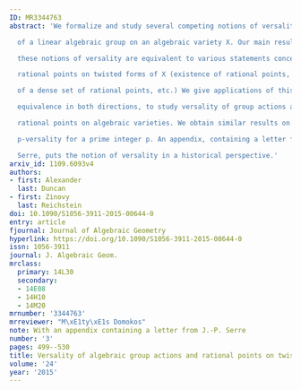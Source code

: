 ```yaml
---
ID: MR3344763
abstract: 'We formalize and study several competing notions of versality for an action

  of a linear algebraic group on an algebraic variety X. Our main result is that

  these notions of versality are equivalent to various statements concerning

  rational points on twisted forms of X (existence of rational points, existence

  of a dense set of rational points, etc.) We give applications of this

  equivalence in both directions, to study versality of group actions and

  rational points on algebraic varieties. We obtain similar results on

  p-versality for a prime integer p. An appendix, containing a letter from J.-P.

  Serre, puts the notion of versality in a historical perspective.'
arxiv_id: 1109.6093v4
authors:
- first: Alexander
  last: Duncan
- first: Zinovy
  last: Reichstein
doi: 10.1090/S1056-3911-2015-00644-0
entry: article
fjournal: Journal of Algebraic Geometry
hyperlink: https://doi.org/10.1090/S1056-3911-2015-00644-0
issn: 1056-3911
journal: J. Algebraic Geom.
mrclass:
  primary: 14L30
  secondary:
  - 14E08
  - 14H10
  - 14M20
mrnumber: '3344763'
mrreviewer: "M\xE1ty\xE1s Domokos"
note: With an appendix containing a letter from J.-P. Serre
number: '3'
pages: 499--530
title: Versality of algebraic group actions and rational points on twisted varieties
volume: '24'
year: '2015'
---
```

